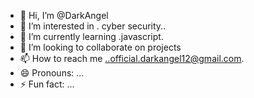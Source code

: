 - 👋 Hi, I’m @DarkAngel
- 👀 I’m interested in . cyber security..
- 🌱 I’m currently learning .javascript.
- 💞️ I’m looking to collaborate on projects 
- 📫 How to reach me ..official.darkangel12@gmail.com.
- 😄 Pronouns: ...
- ⚡ Fun fact: ...

<!---
DarkAngel404/DarkAngel404 is a ✨ special ✨ repository because its `README.md` (this file) appears on your GitHub profile.
You can click the Preview link to take a look at your changes.
--->
